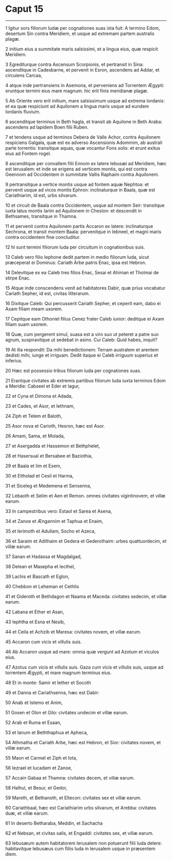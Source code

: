 # Caput 15

***

1 Igitur sors filiorum Iudæ per cognationes suas ista fuit: A termino Edom, desertum Sin contra Meridiem, et usque ad extremam partem australis plagæ.

2 initium eius a summitate maris salsissimi, et a lingua eius, quæ respicit Meridiem.

3 Egrediturque contra Ascensum Scorpionis, et pertransit in Sina: ascenditque in Cadesbarne, et pervenit in Esron, ascendens ad Addar, et circuiens Carcaa,

4 atque inde pertransiens in Asemona, et perveniens ad Torrentem Ægypti: eruntque termini eius mare magnum. hic erit finis meridianæ plagæ.

5 Ab Oriente vero erit initium, mare salsissimum usque ad extrema Iordanis: et ea quæ respiciunt ad Aquilonem a lingua maris usque ad eundem Iordanis fluvium.

6 ascenditque terminus in Beth hagla, et transit ab Aquilone in Beth Araba: ascendens ad lapidem Boen filii Ruben.

7 et tendens usque ad terminos Debera de Valle Achor, contra Aquilonem respiciens Galgala, quæ est ex adverso Ascensionis Adommim, ab australi parte torrentis: transitque aquas, quæ vocantur Fons solis: et erunt exitus eius ad Fontem rogel.

8 ascenditque per convallem filii Ennom ex latere Iebusæi ad Meridiem, hæc est Ierusalem: et inde se erigens ad verticem montis, qui est contra Geennom ad Occidentem in summitate Vallis Raphaim contra Aquilonem.

9 pertransitque a vertice montis usque ad fontem aquæ Nephtoa: et pervenit usque ad vicos montis Ephron: inclinaturque in Baala, quæ est Cariathiarim, id est, urbs silvarum.

10 et circuit de Baala contra Occidentem, usque ad montem Seir: transitque iuxta latus montis Iarim ad Aquilonem in Cheslon: et descendit in Bethsames, transitque in Thamna.

11 et pervenit contra Aquilonem partis Accaron ex latere: inclinaturque Sechrona, et transit montem Baala: pervenitque in Iebneel, et magni maris contra occidentem fine concluditur.

12 hi sunt termini filiorum Iuda per circuitum in cognationibus suis.

13 Caleb vero filio Iephone dedit partem in medio filiorum Iuda, sicut præceperat ei Dominus: Cariath Arbe patris Enac, ipsa est Hebron.

14 Delevitque ex ea Caleb tres filios Enac, Sesai et Ahiman et Tholmai de stirpe Enac.

15 Atque inde conscendens venit ad habitatores Dabir, quæ prius vocabatur Cariath Sepher, id est, civitas litterarum.

16 Dixitque Caleb: Qui percusserit Cariath Sepher, et ceperit eam, dabo ei Axam filiam meam uxorem.

17 Cepitque eam Othoniel filius Cenez frater Caleb iunior: deditque ei Axam filiam suam uxorem.

18 Quæ, cum pergerent simul, suasa est a viro suo ut peteret a patre suo agrum, suspiravitque ut sedebat in asino. Cui Caleb: Quid habes, inquit?

19 At illa respondit: Da mihi benedictionem: Terram australem et arentem dedisti mihi, iunge et irriguam. Dedit itaque ei Caleb irriguum superius et inferius.

20 Hæc est possessio tribus filiorum Iuda per cognationes suas.

21 Erantque civitates ab extremis partibus filiorum Iuda iuxta terminos Edom a Meridie: Cabseel et Eder et Iagur,

22 et Cyna et Dimona et Adada,

23 et Cades, et Asor, et Iethnam,

24 Ziph et Telem et Baloth,

25 Asor nova et Carioth, Hesron, hæc est Asor.

26 Amam, Sama, et Molada,

27 et Asergadda et Hassemon et Bethphelet,

28 et Hasersual et Bersabee et Baziothia,

29 et Baala et Iim et Esem,

30 et Eltholad et Cesil et Harma,

31 et Siceleg et Medemena et Sensenna,

32 Lebaoth et Selim et Aen et Remon. omnes civitates vigintinovem, et villæ earum.

33 In campestribus vero: Estaol et Sarea et Asena,

34 et Zanoe et Ængannim et Taphua et Enaim,

35 et Ierimoth et Adullam, Socho et Azeca,

36 et Saraim et Adithaim et Gedera et Gederothaim: urbes quattuordecim, et villæ earum.

37 Sanan et Hadassa et Magdalgad,

38 Delean et Masepha et Iecthel,

39 Lachis et Bascath et Eglon,

40 Chebbon et Leheman et Cethlis

41 et Gideroth et Bethdagon et Naama et Maceda: civitates sedecim, et villæ earum.

42 Labana et Ether et Asan,

43 Iephtha et Esna et Nesib,

44 et Ceila et Achzib et Maresa: civitates novem, et villæ earum.

45 Accaron cum vicis et villulis suis.

46 Ab Accaron usque ad mare: omnia quæ vergunt ad Azotum et viculos eius.

47 Azotus cum vicis et villulis suis. Gaza cum vicis et villulis suis, usque ad torrentem Ægypti, et mare magnum terminus eius.

48 Et in monte: Samir et Iether et Socoth

49 et Danna et Cariathsenna, hæc est Dabir:

50 Anab et Istemo et Anim,

51 Gosen et Olon et Gilo: civitates undecim et villæ earum.

52 Arab et Ruma et Esaan,

53 et Ianum et Beththaphua et Apheca,

54 Athmatha et Cariath Arbe, hæc est Hebron, et Sior: civitates novem, et villæ earum.

55 Maon et Carmel et Ziph et Iota,

56 Iezrael et Iucadam et Zanoe,

57 Accain Gabaa et Thamna: civitates decem, et villæ earum.

58 Halhul, et Besur, et Gedor,

59 Mareth, et Bethanoth, et Eltecon: civitates sex et villæ earum.

60 Cariathbaal, hæc est Cariathiarim urbs silvarum, et Arebba: civitates duæ, et villæ earum.

61 In deserto Betharaba, Meddin, et Sachacha

62 et Nebsan, et civitas salis, et Engaddi: civitates sex, et villæ earum.

63 Iebusæum autem habitatorem Ierusalem non potuerunt filii Iuda delere: habitavitque Iebusæus cum filiis Iuda in Ierusalem usque in præsentem diem.

